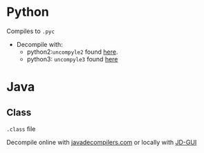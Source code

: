 # Python
Compiles to `.pyc`

- Decompile with:
    - python2:`uncompyle2` found [here](https://github.com/Mysterie/uncompyle2).
    - python3: `uncompyle3` found [here](https://github.com/rocky/python-decompile3)

# Java

## Class
`.class` file

Decompile online with [javadecompilers.com](http://www.javadecompilers.com/) or locally
with [JD-GUI](https://java-decompiler.github.io/)
